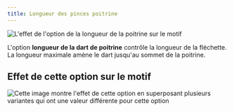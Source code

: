 ```yaml
---
title: Longueur des pinces poitrine
---
```


![L'effet de l'option de la longueur de la poitrine sur le motif](sample.png)

L'option **longueur de la dart de poitrine** contrôle la longueur de la fléchette. La longueur maximale amène le dart jusqu'au sommet de la poitrine.

## Effet de cette option sur le motif

![Cette image montre l'effet de cette option en superposant plusieurs variantes qui ont une valeur différente pour cette option](bella_bustdartlength_sample.svg "Effet de cette option sur le motif")
